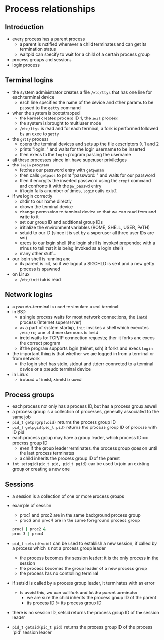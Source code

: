 # Process relationships

## Introduction

* every process has a parent process
  * a parent is notified whenever a child terminates and can get its termination status
  * waitpid can specify to wait for a child of a certain process group
* process groups and sessions
* login process

## Terminal logins

* the system administrator creates a file `/etc/ttys` that has one line for each terminal device
  * each line specifies the name of the device and other params to be passed to the `getty` command
* when the system is bootstrapped
  * the kernel creates process ID 1, the `init` process
  * the system is brought to multiuser mode
  * `/etc/ttys` is read and for each terminal, a fork is performed followed by an exec to `getty`
* the `getty` process
  * opens the terminal devices and sets up the file descriptors 0, 1 and 2
  * prints "login: " and waits for the login username to be inserted
  * then execs to the `login` program passing the username
* all these processes since init have superuser priviledges
* the `login` program
  * fetches our password entry with `getpwnam`
  * then calls `getpass` to print "password: " and waits for our password
  * then it encrypts the inserted password using the `crypt` command and confronts it with the `pw_passwd` entry
  * if login fails a number of times, `login` calls exit(1)
* if we login correctly
  * chdir to our home directly
  * chown the terminal device
  * change permission to terminal device so that we can read from and write to it
  * set our group ID and additional group IDs
  * initialize the environment variables (HOME, SHELL, USER, PATH)
  * setuid to our ID (since it is set by a superuser all three user IDs are set)
  * execs to our login shell (the login shell is invoked prepended with a minus to tell that it is being invoked as a login shell)
  * many other stuff...
* our login shell is running and
  * its parent is init, so if we logout a SIGCHLD is sent and a new getty process is spawned
* on Linux
  * `/etc/inittab` is read

## Network logins

* a pseudo-terminal is used to simulate a real terminal
* in BSD
  * a single process waits for most network connections, the `inetd` process (Internet superserver)
  * as a part of system startup, `init` invokes a shell which executes `/etc/rc`; one of these daemons is inetd
  * inetd waits for TCP/IP connection requests; then it forks and execs the correct program
  * if the program supports login (telnet, ssh) it forks and execs `login`
* the important thing is that whether we are logged in from a terminal or from network
  * the login shell has stdin, stdout and stderr connected to a terminal device or a pseudo terminal device
* in Linux
  * instead of inetd, xinetd is used

## Process groups

* each process not only has a process ID, but has a process group aswell
* a process group is a collection of processes, generally associated to the same job
* `pid_t getprgrp(void)` returns the process group ID
* `pid_t getpgid(pid_t pid)` returns the process group ID of process with ID pid
* each process group may have a group leader, which process ID == process group ID
  * even if the group leader terminates, the process group goes on until the last process terminates
  * a child inherits the process group ID of the parent
* `int setpgid(pid_t pid, pid_t pgid)` can be used to join an existing group or creating a new one

## Sessions

* a session is a collection of one or more process groups
* example of session
  * proc1 and proc2 are in the same background process group
  * proc3 and proc4 are in the same foreground process group

  ```bash
  proc1 | proc2 &
  proc 3 | proc4
  ```
* `pid_t setsid(void)` can be used to establish a new session, if called by a process which is not a process group leader
  * the process becomes the session leader; it is the only process in the session
  * the process becomes the group leader of a new process group
  * the process has no controlling terminal
* if setsid is called by a process group leader, it terminates with an error
  * to avoid this, we can call fork and let the parent terminate:
    * we are sure the child inherits the process group ID of the parent
    * its process ID != its process group ID
* there is no session ID, setsid returns the process group ID of the session leader
* `pid_t getsid(pid_t pid)` returns the process group ID of the process 'pid' session leader
